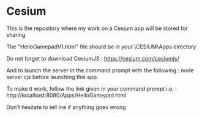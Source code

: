 # Cesium
This is the repository where my work on a Cesium app will be stored for sharing

The "HelloGamepadV1.html" file should be in your \CESIUM\Apps directory

Do not forget to download CesiumJS : https://cesium.com/cesiumjs/

And to launch the server in the command prompt with the following : node server.cjs
before launching this app.

To make it work, follow the link given in your command prompt 
i.e. : http://localhost:8080/Apps/HelloGamepad.html

Don't hesitate to tell me if anything goes wrong
